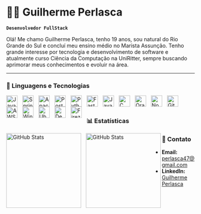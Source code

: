 # 👨‍💻 Guilherme Perlasca

**`Desenvolvedor FullStack`**

Olá! Me chamo Guilherme Perlasca, tenho 19 anos, sou natural do Rio Grande do Sul e concluí meu ensino médio no Marista Assunção. Tenho grande interesse por tecnologia e desenvolvimento de software e atualmente curso Ciência da Computação na UniRitter, sempre buscando aprimorar meus conhecimentos e evoluir na área.

---

### 🤖 Linguagens e Tecnologias

<img 
    align="left" 
    alt="Java"
    title="Java" 
    width="30px" 
    style="padding-right: 10px;" 
    src="https://cdn.jsdelivr.net/gh/devicons/devicon@latest/icons/java/java-original.svg" 
/>
<img 
    align="left" 
    alt="Spring" 
    title="Spring"
    width="30px" 
    style="padding-right: 10px;" 
    src="https://cdn.jsdelivr.net/gh/devicons/devicon@latest/icons/spring/spring-original.svg"
/>
<img 
    align="left" 
    alt="Apache Kafka" 
    title="Apache Kafka"
    width="30px" 
    style="padding-right: 10px;" 
    src="https://cdn.jsdelivr.net/gh/devicons/devicon@latest/icons/apachekafka/apachekafka-original.svg"
/>
<img 
    align="left" 
    alt="Postman" 
    title="Postman"
    width="30px" 
    style="padding-right: 10px;" 
    src="https://cdn.jsdelivr.net/gh/devicons/devicon@latest/icons/postman/postman-original.svg" 
/>
<img 
    align="left" 
    alt="Python" 
    title="Python"
    width="30px" 
    style="padding-right: 10px;" 
    src="https://cdn.jsdelivr.net/gh/devicons/devicon@latest/icons/python/python-original.svg" 
/>
<img 
    align="left" 
    alt="Fast Api" 
    title="Fast Api"
    width="30px" 
    style="padding-right: 10px;" 
    src="https://cdn.jsdelivr.net/gh/devicons/devicon@latest/icons/fastapi/fastapi-original.svg" 
/>
<img 
    align="left" 
    alt="JavaScript" 
    title="JavaScript"
    width="30px" 
    style="padding-right: 10px;" 
    src="https://cdn.jsdelivr.net/gh/devicons/devicon@latest/icons/javascript/javascript-original.svg" 
/>
<img 
    align="left" 
    alt="C"
    title="C" 
    width="30px" 
    style="padding-right: 10px;" 
    src="https://cdn.jsdelivr.net/gh/devicons/devicon@latest/icons/c/c-original.svg" 
/>
<img 
    align="left" 
    alt="Oracle"
    title="Oracle" 
    width="30px" 
    style="padding-right: 10px;" 
    src="https://cdn.jsdelivr.net/gh/devicons/devicon@latest/icons/oracle/oracle-original.svg" 
/>
<img 
    align="left" 
    alt="Node.js" 
    title="Node.js"
    width="30px" 
    style="padding-right: 10px;" 
    src="https://cdn.jsdelivr.net/gh/devicons/devicon@latest/icons/nodejs/nodejs-original.svg" 
/>
<img 
    align="left" 
    alt="Git" 
    title="Git"
    width="30px" 
    style="padding-right: 10px;" 
    src="https://cdn.jsdelivr.net/gh/devicons/devicon@latest/icons/git/git-original.svg" 
/>
<img 
    align="left" 
    alt="AWS" 
    title="AWS"
    width="30px" 
    style="padding-right: 10px;" 
    src="https://cdn.jsdelivr.net/gh/devicons/devicon@latest/icons/amazonwebservices/amazonwebservices-original-wordmark.svg" 
/>
<img 
    align="left" 
    alt="Windows" 
    title="Windows"
    width="30px" 
    style="padding-right: 10px;" 
    src="https://cdn.jsdelivr.net/gh/devicons/devicon@latest/icons/windows11/windows11-original.svg" 
/>
<img 
    align="left" 
    alt="Ubuntu" 
    title="Ubuntu"
    width="30px" 
    style="padding-right: 10px;" 
    src="[https://cdn.jsdelivr.net/gh/devicons/devicon@latest/icons/ubuntu/ubuntu-original.svg" 
/>
<img 
    align="left" 
    alt="Debian" 
    title="Debian"
    width="30px" 
    style="padding-right: 10px;" 
    src="https://cdn.jsdelivr.net/gh/devicons/devicon@latest/icons/debian/debian-original.svg" 
/>
<img 
    align="left" 
    alt="Firezilla" 
    title="Firezilla"
    width="30px" 
    style="padding-right: 10px;" 
    src="https://cdn.jsdelivr.net/gh/devicons/devicon@latest/icons/filezilla/filezilla-original.svg" 
/>
<br/>
<br/>

### 📊 Estatísticas

<p>
  <img 
    align="left" 
    alt="GitHub Stats" 
    height="200" 
    style="padding-right: 10px;" 
    src="https://github-readme-stats.vercel.app/api?username=guiperlasca&show_icons=true&theme=tokyonight&include_all_commits=true&locale=pt-br" 
  />

<img 
      align="left" 
      alt="GitHub Stats" 
      height="200" 
      src="https://github-readme-stats.vercel.app/api/top-langs/?username=guiperlasca&theme=tokyonight&layout=compact&custom_title=Tecnologias&langs_count=9" 
  />

</p>

###  📧 Contato
- **Email:** [perlasca47@gmail.com](mailto:perlasca47@gmail.com)
- **LinkedIn:** [Guilherme Perlasca](www.linkedin.com/in/guilherme-perlasca-da-fontoura-848035263)
